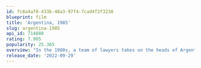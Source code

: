 ```yaml
---
id: fc8a4af8-433b-48a3-97f4-7cad4f2f3238
blueprint: film
title: 'Argentina, 1985'
slug: argentina-1985
api_id: 714888
rating: 7.905
popularity: 25.365
overview: "In the 1980s, a team of lawyers takes on the heads of Argentina's bloody military dictatorship in a battle against odds and a race against time."
release_date: '2022-09-29'
---
```

